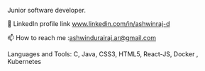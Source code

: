 Junior software developer.

📄 LinkedIn profile link www.linkedin.com/in/ashwinraj-d

📫 How to reach me :ashwindurairaj.ar@gmail.com
  
Languages and Tools:
  C, Java, CSS3, HTML5, React-JS, Docker , Kubernetes
 
